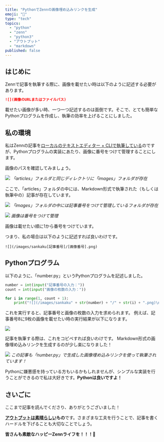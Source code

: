 ```yaml
---
title: "PythonでZennの画像埋め込みリンクを生成"
emoji: "🐍"
type: "tech"
topics:
  - "python"
  - "zenn"
  - "python3"
  - "アウトプット"
  - "markdown"
published: false
---
```


## はじめに

Zennで記事を執筆する際に、画像を載せたい時は以下のように記述する必要があります。

```md
![](画像のURLまたはファイルパス)
```

載せたい画像が多い時、一つ一つ記述するのは面倒です。そこで、とても簡単なPythonプログラムを作成し、執筆の効率を上げることにしました。

## 私の環境

私はZennの記事を[ローカルのテキストエディター + CLIで執筆している](https://zenn.dev/zenn/articles/editor-guide#2.-%E3%83%AD%E3%83%BC%E3%82%AB%E3%83%AB%E3%81%AE%E3%83%86%E3%82%AD%E3%82%B9%E3%83%88%E3%82%A8%E3%83%87%E3%82%A3%E3%82%BF%E3%83%BC-%2B-cli)のですが、Pythonプログラムの実装にあたり、画像に番号をつけて管理することにします。

画像のパスを確認してみましょう。

![](/images/sankaku25/1.png)
*「articles」フォルダと同じディレクトリに「images」フォルダが存在*

ここで、「articles」フォルダの中には、Markdown形式で執筆された（もしくは執筆中の）記事が存在しています。

![](/images/sankaku25/3.png)
*「images」フォルダの中には記事番号をつけて管理しているフォルダが存在*

![](/images/sankaku25/5.png)
*画像は番号をつけて管理*

画像は載せたい順に1から番号をつけています。

つまり、私の場合は以下のように記述すれば良いわけです。

```md:私の場合
![](/images/sankaku[記事番号]/[画像番号].png)
```

## Pythonプログラム

以下のように、「number.py」というPythonプログラムを記述しました。

```py:私の作成したnumber.py
number = int(input("記事番号の入力："))
count = int(input("画像の枚数の入力："))

for i in range(1, count + 1):
    print("![](/images/sankaku" + str(number) + "/" + str(i) + ".png)\n")
```

これを実行すると、記事番号と画像の枚数の入力を求められます。
例えば、記事番号8に9枚の画像を載せたい時の実行結果が以下になります。

![](/images/sankaku25/2.png)

記事を執筆する際は、これをコピペすれば良いわけです。
Markdown形式の画像埋め込みリンクを生成するのが少し楽になりました！

![](/images/sankaku25/4.png)
*この記事も「number.py」で生成した画像埋め込みリンクを使って執筆されています！*

Pythonに嫌悪感を持っている方もいるかもしれませんが、シンプルな実装を行うことができるので私は大好きです。**Pythonは良いですよ！**

## さいごに

ここまで記事を読んでくださり、ありがとうございました！

**[アウトプットは素晴らしい](https://zenn.dev/joho0724/articles/sankaku0724-newcreate6)もの**です。さまざまな工夫を行うことで、記事を書くハードルを下げることも大切なことでしょう。

**皆さんも素敵なハッピーZennライフを！！！🌸**
